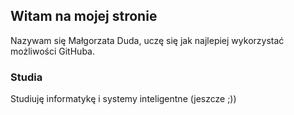 
## Witam na mojej stronie
Nazywam się Małgorzata Duda, uczę się jak najlepiej wykorzystać możliwości GitHuba. 
### Studia
Studiuję informatykę i systemy inteligentne 
(jeszcze ;))


